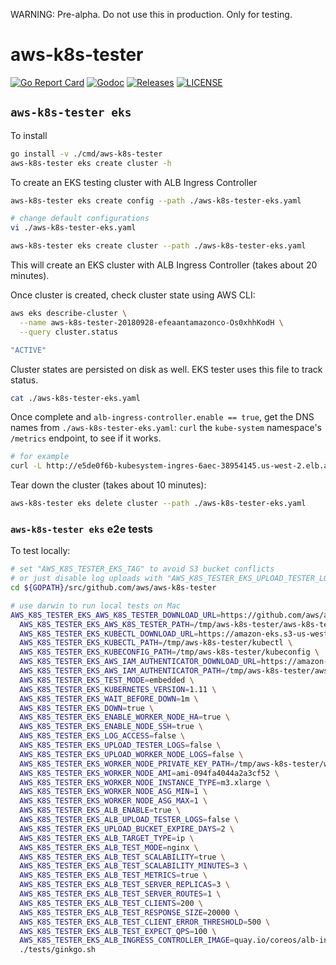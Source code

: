 

WARNING: Pre-alpha. Do not use this in production. Only for testing.


# aws-k8s-tester

[![Go Report Card](https://goreportcard.com/badge/github.com/aws/aws-k8s-tester)](https://goreportcard.com/report/github.com/aws/aws-k8s-tester)
[![Godoc](http://img.shields.io/badge/go-documentation-blue.svg?style=flat-square)](https://godoc.org/github.com/aws/aws-k8s-tester)
[![Releases](https://img.shields.io/github/release/aws/aws-k8s-tester/all.svg?style=flat-square)](https://github.com/aws/aws-k8s-tester/releases)
[![LICENSE](https://img.shields.io/github/license/aws/aws-k8s-tester.svg?style=flat-square)](https://github.com/aws/aws-k8s-tester/blob/master/LICENSE)

## `aws-k8s-tester eks`

To install

```bash
go install -v ./cmd/aws-k8s-tester
aws-k8s-tester eks create cluster -h
```

To create an EKS testing cluster with ALB Ingress Controller

```bash
aws-k8s-tester eks create config --path ./aws-k8s-tester-eks.yaml

# change default configurations
vi ./aws-k8s-tester-eks.yaml
```

```bash
aws-k8s-tester eks create cluster --path ./aws-k8s-tester-eks.yaml
```

This will create an EKS cluster with ALB Ingress Controller (takes about 20 minutes).

Once cluster is created, check cluster state using AWS CLI:

```bash
aws eks describe-cluster \
  --name aws-k8s-tester-20180928-efeaantamazonco-Os0xhhKodH \
  --query cluster.status

"ACTIVE"
```

Cluster states are persisted on disk as well. EKS tester uses this file to track status.

```bash
cat ./aws-k8s-tester-eks.yaml
```

Once complete and `alb-ingress-controller.enable == true`, get the DNS names from `./aws-k8s-tester-eks.yaml`: `curl` the `kube-system` namespace's `/metrics` endpoint, to see if it works.

```bash
# for example
curl -L http://e5de0f6b-kubesystem-ingres-6aec-38954145.us-west-2.elb.amazonaws.com/metrics
```

Tear down the cluster (takes about 10 minutes):

```bash
aws-k8s-tester eks delete cluster --path ./aws-k8s-tester-eks.yaml
```

### `aws-k8s-tester eks` e2e tests

To test locally:

```bash
# set "AWS_K8S_TESTER_EKS_TAG" to avoid S3 bucket conflicts
# or just disable log uploads with "AWS_K8S_TESTER_EKS_UPLOAD_TESTER_LOGS=false"
cd ${GOPATH}/src/github.com/aws/aws-k8s-tester

# use darwin to run local tests on Mac
AWS_K8S_TESTER_EKS_AWS_K8S_TESTER_DOWNLOAD_URL=https://github.com/aws/aws-k8s-tester/releases/download/0.1.9/aws-k8s-tester-0.1.9-$(go env GOOS)-amd64 \
  AWS_K8S_TESTER_EKS_AWS_K8S_TESTER_PATH=/tmp/aws-k8s-tester/aws-k8s-tester \
  AWS_K8S_TESTER_EKS_KUBECTL_DOWNLOAD_URL=https://amazon-eks.s3-us-west-2.amazonaws.com/1.11.5/2018-12-06/bin/$(go env GOOS)/amd64/kubectl \
  AWS_K8S_TESTER_EKS_KUBECTL_PATH=/tmp/aws-k8s-tester/kubectl \
  AWS_K8S_TESTER_EKS_KUBECONFIG_PATH=/tmp/aws-k8s-tester/kubeconfig \
  AWS_K8S_TESTER_EKS_AWS_IAM_AUTHENTICATOR_DOWNLOAD_URL=https://amazon-eks.s3-us-west-2.amazonaws.com/1.11.5/2018-12-06/bin/$(go env GOOS)/amd64/aws-iam-authenticator \
  AWS_K8S_TESTER_EKS_AWS_IAM_AUTHENTICATOR_PATH=/tmp/aws-k8s-tester/aws-iam-authenticator \
  AWS_K8S_TESTER_EKS_TEST_MODE=embedded \
  AWS_K8S_TESTER_EKS_KUBERNETES_VERSION=1.11 \
  AWS_K8S_TESTER_EKS_WAIT_BEFORE_DOWN=1m \
  AWS_K8S_TESTER_EKS_DOWN=true \
  AWS_K8S_TESTER_EKS_ENABLE_WORKER_NODE_HA=true \
  AWS_K8S_TESTER_EKS_ENABLE_NODE_SSH=true \
  AWS_K8S_TESTER_EKS_LOG_ACCESS=false \
  AWS_K8S_TESTER_EKS_UPLOAD_TESTER_LOGS=false \
  AWS_K8S_TESTER_EKS_UPLOAD_WORKER_NODE_LOGS=false \
  AWS_K8S_TESTER_EKS_WORKER_NODE_PRIVATE_KEY_PATH=/tmp/aws-k8s-tester/worker-node.ssh.private.key \
  AWS_K8S_TESTER_EKS_WORKER_NODE_AMI=ami-094fa4044a2a3cf52 \
  AWS_K8S_TESTER_EKS_WORKER_NODE_INSTANCE_TYPE=m3.xlarge \
  AWS_K8S_TESTER_EKS_WORKER_NODE_ASG_MIN=1 \
  AWS_K8S_TESTER_EKS_WORKER_NODE_ASG_MAX=1 \
  AWS_K8S_TESTER_EKS_ALB_ENABLE=true \
  AWS_K8S_TESTER_EKS_ALB_UPLOAD_TESTER_LOGS=false \
  AWS_K8S_TESTER_EKS_UPLOAD_BUCKET_EXPIRE_DAYS=2 \
  AWS_K8S_TESTER_EKS_ALB_TARGET_TYPE=ip \
  AWS_K8S_TESTER_EKS_ALB_TEST_MODE=nginx \
  AWS_K8S_TESTER_EKS_ALB_TEST_SCALABILITY=true \
  AWS_K8S_TESTER_EKS_ALB_TEST_SCALABILITY_MINUTES=3 \
  AWS_K8S_TESTER_EKS_ALB_TEST_METRICS=true \
  AWS_K8S_TESTER_EKS_ALB_TEST_SERVER_REPLICAS=3 \
  AWS_K8S_TESTER_EKS_ALB_TEST_SERVER_ROUTES=1 \
  AWS_K8S_TESTER_EKS_ALB_TEST_CLIENTS=200 \
  AWS_K8S_TESTER_EKS_ALB_TEST_RESPONSE_SIZE=20000 \
  AWS_K8S_TESTER_EKS_ALB_TEST_CLIENT_ERROR_THRESHOLD=500 \
  AWS_K8S_TESTER_EKS_ALB_TEST_EXPECT_QPS=100 \
  AWS_K8S_TESTER_EKS_ALB_INGRESS_CONTROLLER_IMAGE=quay.io/coreos/alb-ingress-controller:1.0-beta.7 \
  ./tests/ginkgo.sh
```
